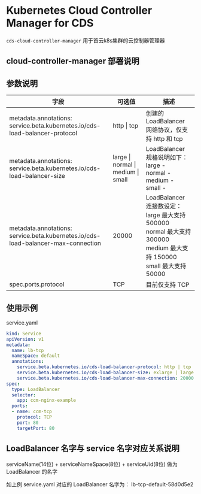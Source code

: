 # Kubernetes Cloud Controller Manager for CDS
`cds-cloud-controller-manager`  用于首云k8s集群的云控制器管理器

## cloud-controller-manager 部署说明

## 参数说明

| 字段                                                         | 可选值                             | 描述                                                         |
| ------------------------------------------------------------ | ---------------------------------- | ------------------------------------------------------------ |
| metadata.annotations:<br />service.beta.kubernetes.io/cds-load-balancer-protocol | http \| tcp                        | 创建的 LoadBalancer 网络协议，仅支持 http 和 tcp             |
| metadata.annotations:<br />service.beta.kubernetes.io/cds-load-balancer-size | large \| normal \| medium \| small | LoadBalancer 规格说明如下：<br />large - <br />normal - <br />medium - <br />small - |
| metadata.annotations:<br />service.beta.kubernetes.io/cds-load-balancer-max-connection | 20000                              | LoadBalancer 连接数设定：<br />large 最大支持 500000<br />normal 最大支持 300000<br />medium 最大支持 150000<br />small 最大支持 50000 |
| spec.ports.protocol                                          | TCP                                | 目前仅支持 TCP                                               |

## 使用示例

service.yaml 

```yaml 
kind: Service
apiVersion: v1
metadata:
  name: lb-tcp
  nameSpace: default 
  annotations:
    service.beta.kubernetes.io/cds-load-balancer-protocol: http | tcp
    service.beta.kubernetes.io/cds-load-balancer-size: exlarge | large | normal | medium | small
    service.beta.kubernetes.io/cds-load-balancer-max-connection: 20000 
spec:
  type: LoadBalancer
  selector:
    app: ccm-nginx-example
  ports:
  - name: ccm-tcp
    protocol: TCP
    port: 80
    targetPort: 80
```

## LoadBalancer  名字与 service 名字对应关系说明

serviceName(14位) + serviceNameSpace(8位) + serviceUid(8位) 做为 LoadBalancer 的名字

如上例 service.yaml 对应的 LoadBalancer 名字为： lb-tcp-default-58d0d5e2











